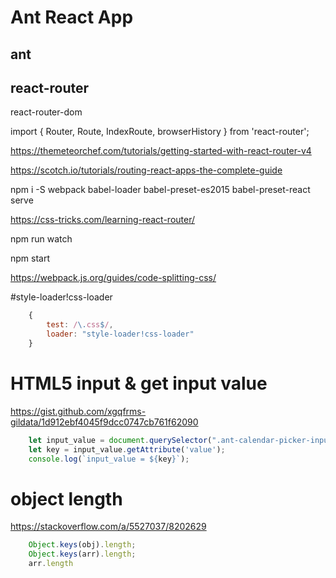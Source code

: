 # Ant React App



## ant




## react-router

react-router-dom

import { Router, Route, IndexRoute, browserHistory } from 'react-router';



https://themeteorchef.com/tutorials/getting-started-with-react-router-v4


https://scotch.io/tutorials/routing-react-apps-the-complete-guide


npm i -S webpack babel-loader babel-preset-es2015 babel-preset-react serve 



https://css-tricks.com/learning-react-router/



npm run watch

npm start






https://webpack.js.org/guides/code-splitting-css/


#style-loader!css-loader

```js
    {
        test: /\.css$/,
        loader: "style-loader!css-loader"
    }
```





# HTML5 input & get input value


https://gist.github.com/xgqfrms-gildata/1d912ebf4045f9dcc0747cb761f62090


```js
    let input_value = document.querySelector(".ant-calendar-picker-input");
    let key = input_value.getAttribute('value');
    console.log(`input_value = ${key}`);
```


# object length

https://stackoverflow.com/a/5527037/8202629

```js
    Object.keys(obj).length;
    Object.keys(arr).length;
    arr.length
```
















